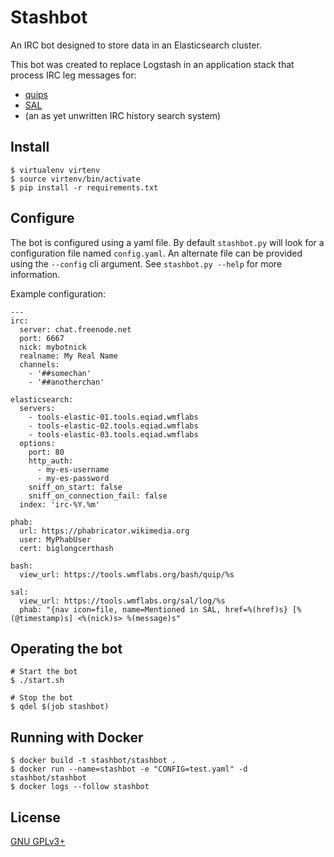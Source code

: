 Stashbot
========

An IRC bot designed to store data in an Elasticsearch cluster.

This bot was created to replace Logstash in an application stack that process
IRC leg messages for:

- [quips](https://github.com/bd808/quips)
- [SAL](https://github.com/bd808/SAL)
- (an as yet unwritten IRC history search system)

Install
-------
```
$ virtualenv virtenv
$ source virtenv/bin/activate
$ pip install -r requirements.txt
```

Configure
---------
The bot is configured using a yaml file. By default `stashbot.py` will look for
a configuration file named `config.yaml`. An alternate file can be provided
using the `--config` cli argument. See `stashbot.py --help` for more
information.

Example configuration:
```
---
irc:
  server: chat.freenode.net
  port: 6667
  nick: mybotnick
  realname: My Real Name
  channels:
    - '##somechan'
    - '##anotherchan'

elasticsearch:
  servers:
    - tools-elastic-01.tools.eqiad.wmflabs
    - tools-elastic-02.tools.eqiad.wmflabs
    - tools-elastic-03.tools.eqiad.wmflabs
  options:
    port: 80
    http_auth:
      - my-es-username
      - my-es-password
    sniff_on_start: false
    sniff_on_connection_fail: false
  index: 'irc-%Y.%m'

phab:
  url: https://phabricator.wikimedia.org
  user: MyPhabUser
  cert: biglongcerthash

bash:
  view_url: https://tools.wmflabs.org/bash/quip/%s

sal:
  view_url: https://tools.wmflabs.org/sal/log/%s
  phab: "{nav icon=file, name=Mentioned in SAL, href=%(href)s} [%(@timestamp)s] <%(nick)s> %(message)s"
```

Operating the bot
-----------------
```
# Start the bot
$ ./start.sh

# Stop the bot
$ qdel $(job stashbot)
```

Running with Docker
-------------------
```
$ docker build -t stashbot/stashbot .
$ docker run --name=stashbot -e "CONFIG=test.yaml" -d stashbot/stashbot
$ docker logs --follow stashbot
```

License
-------
[GNU GPLv3+](//www.gnu.org/copyleft/gpl.html "GNU GPLv3+")
